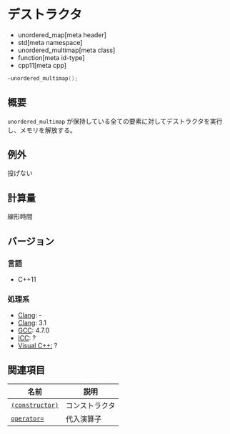 # デストラクタ
* unordered_map[meta header]
* std[meta namespace]
* unordered_multimap[meta class]
* function[meta id-type]
* cpp11[meta cpp]

```cpp
~unordered_multimap();
```

## 概要
`unordered_multimap` が保持している全ての要素に対してデストラクタを実行し、メモリを解放する。


## 例外
投げない


## 計算量
線形時間


## バージョン
### 言語
- C++11

### 処理系
- [Clang](/implementation.md#clang): -
- [Clang](/implementation.md#clang): 3.1
- [GCC](/implementation.md#gcc): 4.7.0
- [ICC](/implementation.md#icc): ?
- [Visual C++:](/implementation.md#visual_cpp) ?

## 関連項目

| 名前                                       | 説明           |
|--------------------------------------------|----------------|
| [`(constructor)`](op_constructor.md) | コンストラクタ |
| [`operator=`](op_assign.md)              | 代入演算子     |

